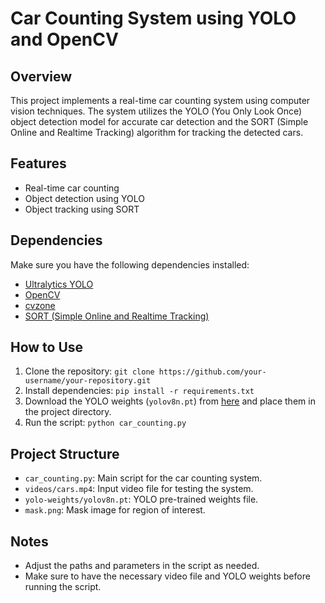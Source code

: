 # Car Counting System using YOLO and OpenCV

## Overview
This project implements a real-time car counting system using computer vision techniques. The system utilizes the YOLO (You Only Look Once) object detection model for accurate car detection and the SORT (Simple Online and Realtime Tracking) algorithm for tracking the detected cars.

## Features
- Real-time car counting
- Object detection using YOLO
- Object tracking using SORT

## Dependencies
Make sure you have the following dependencies installed:
- [Ultralytics YOLO](https://github.com/ultralytics/yolov5)
- [OpenCV](https://pypi.org/project/opencv-python/)
- [cvzone](https://github.com/cvzone/cvzone)
- [SORT (Simple Online and Realtime Tracking)](https://github.com/abewley/sort)

## How to Use
1. Clone the repository: `git clone https://github.com/your-username/your-repository.git`
2. Install dependencies: `pip install -r requirements.txt`
3. Download the YOLO weights (`yolov8n.pt`) from [here](https://your-yolo-weights-link) and place them in the project directory.
4. Run the script: `python car_counting.py`

## Project Structure
- `car_counting.py`: Main script for the car counting system.
- `videos/cars.mp4`: Input video file for testing the system.
- `yolo-weights/yolov8n.pt`: YOLO pre-trained weights file.
- `mask.png`: Mask image for region of interest.

## Notes
- Adjust the paths and parameters in the script as needed.
- Make sure to have the necessary video file and YOLO weights before running the script.
